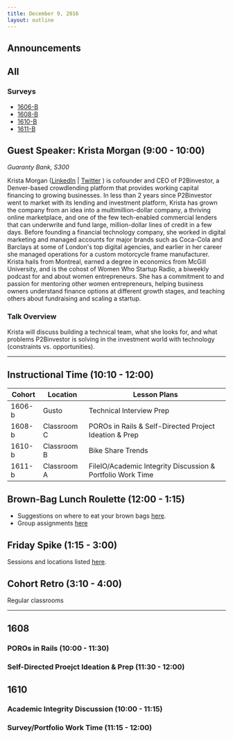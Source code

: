 ```yaml
---
title: December 9, 2016
layout: outline
---
```



## Announcements

## All

### Surveys
* [1606-B](https://goo.gl/forms/wZeY0zZB1FUkJMrd2)
* [1608-B](https://goo.gl/forms/aBcIbriVCoWBAOB23)
* [1610-B]()
* [1611-B](https://docs.google.com/a/casimircreative.com/forms/d/1E839RTDcuM0aXZa5fa3KlvK55yTTsy5pzvkdxlu04nk/edit?usp=drive_web)

## Guest Speaker: Krista Morgan (9:00 - 10:00)
*Guaranty Bank, S300*  

Krista Morgan ([LinkedIn](https://www.linkedin.com/in/kristamorgan) | [Twitter](https://twitter.com/krismtl) ) is cofounder and CEO of P2Binvestor, a Denver-based crowdlending platform that provides working capital financing to growing businesses. In less than 2 years since P2Binvestor went to market with its lending and investment platform, Krista has grown the company from an idea into a multimillion-dollar company, a thriving online marketplace, and one of the few tech-enabled commercial lenders that can underwrite and fund large, million-dollar lines of credit in a few days. Before founding a financial technology company, she worked in digital marketing and managed accounts for major brands such as Coca-Cola and Barclays at some of London's top digital agencies, and earlier in her career she managed operations for a custom motorcycle frame manufacturer. Krista hails from Montreal, earned a degree in economics from McGill University, and is the cohost of Women Who Startup Radio, a biweekly podcast for and about women entrepreneurs. She has a commitment to and passion for mentoring other women entrepreneurs, helping business owners understand finance options at different growth stages, and teaching others about fundraising and scaling a startup.


### Talk Overview

Krista will discuss building a technical team, what she looks for, and what problems P2Binvestor is solving in the investment world with technology (constraints vs. opportunities).


***

## Instructional Time (10:10 - 12:00)

| Cohort | Location | Lesson Plans |
| ------ | -------- | ------------ |
| 1606-b | Gusto | Technical Interview Prep |
| 1608-b | Classroom C | POROs in Rails & Self-Directed Project Ideation & Prep |
| 1610-b | Classroom B | Bike Share Trends |
| 1611-b | Classroom A | FileIO/Academic Integrity Discussion & Portfolio Work Time|

## Brown-Bag Lunch Roulette (12:00 - 1:15)

* Suggestions on where to eat your brown bags [here](http://goo.gl/mHcSpv).
* Group assignments [here](https://github.com/turingschool/interdisciplinary-planning/blob/master/groups/20161209.markdown)

## Friday Spike (1:15 - 3:00)

Sessions and locations listed [here](https://docs.google.com/spreadsheets/d/1K5JRLoSOHwv4SqE3B6uuXNFuZ9chn3Xop_9fpB9Wyh4/edit?usp=sharing).

## Cohort Retro (3:10 - 4:00)
Regular classrooms


***

## 1608

### POROs in Rails (10:00 - 11:30)

### Self-Directed Proejct Ideation & Prep (11:30 - 12:00)


## 1610

### Academic Integrity Discussion (10:00 - 11:15)

### Survey/Portfolio Work Time (11:15 - 12:00)
